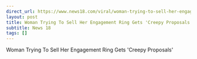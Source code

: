 ```yaml
---
direct_url: https://www.news18.com/viral/woman-trying-to-sell-her-engagement-ring-gets-creepy-proposals-8670901.html
layout: post
title: Woman Trying To Sell Her Engagement Ring Gets 'Creepy Proposals'
subtitle: News 18
tags: []
---
```


Woman Trying To Sell Her Engagement Ring Gets 'Creepy Proposals'
